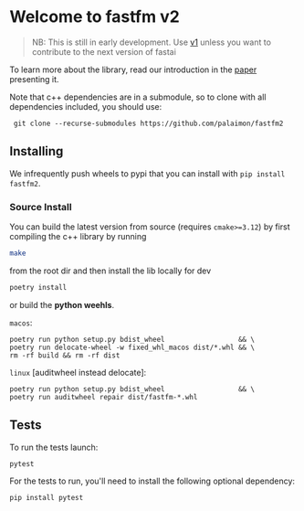 # Welcome to fastfm v2
> NB: This is still in early development. Use [v1](https://github.com/ibayer/fastFM) unless you want to contribute to the next version of fastai


To learn more about the library, read our introduction in the [paper](http://arxiv.org/abs/1505.00641) presenting it.

Note that c++ dependencies are in a submodule, so to clone with all dependencies included, you should use:

     git clone --recurse-submodules https://github.com/palaimon/fastfm2

## Installing

We infrequently push wheels to pypi that you can install with `pip install fastfm2`.

### Source Install

You can build the latest version from source (requires `cmake>=3.12`) by first compiling the c++ library by running

```bash
make
```
from the root dir and then install the lib locally for dev

```bash
poetry install
```

or build the **python weehls**.

`macos`:
```
poetry run python setup.py bdist_wheel                  && \
poetry run delocate-wheel -w fixed_whl_macos dist/*.whl && \
rm -rf build && rm -rf dist
```

`linux` [auditwheel instead delocate]:

```
poetry run python setup.py bdist_wheel                  && \
poetry run auditwheel repair dist/fastfm-*.whl
```

## Tests

To run the tests launch:

```bash
pytest
```

For the tests to run, you'll need to install the following optional dependency:

```
pip install pytest
```
